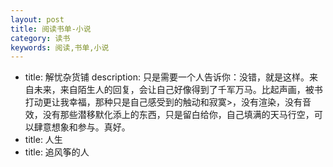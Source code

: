 ```yaml
---
layout: post
title: 阅读书单-小说
category: 读书
keywords: 阅读,书单,小说
---
```


- title: 解忧杂货铺
  description: 只是需要一个人告诉你：没错，就是这样。来自未来，来自陌生人的回复，会让自己好像得到了千军万马。比起声画，被书打动更让我幸福，那种只是自己感受到的触动和寂寞>，没有渲染，没有音效，没有那些潜移默化添上的东西，只是留白给你，自己填满的天马行空，可以肆意想象和参与。真好。
- title: 人生
- title: 追风筝的人
      

